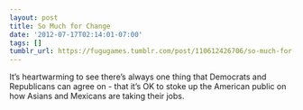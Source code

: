 ```yaml
---
layout: post
title: So Much for Change
date: '2012-07-17T02:14:01-07:00'
tags: []
tumblr_url: https://fugugames.tumblr.com/post/110612426706/so-much-for-change
---
```

It’s heartwarming to see there’s always one thing that Democrats and Republicans can agree on - that it’s OK to stoke up the American public on how Asians and Mexicans are taking their jobs.

